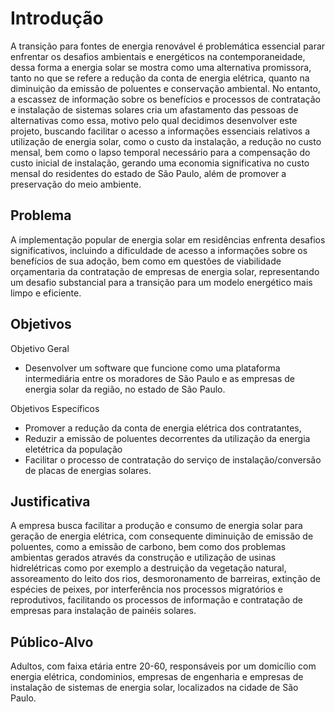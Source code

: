 # Introdução

A transição para fontes de energia renovável é problemática essencial parar enfrentar os desafios ambientais e energéticos na contemporaneidade, dessa forma a energia solar se mostra como uma alternativa promissora, tanto no que se refere a redução da conta de energia elétrica, quanto na diminuição da emissão de poluentes e conservação ambiental. No entanto, a escassez de informação sobre os benefícios e processos de contratação e instalação de sistemas solares cria um afastamento das pessoas de alternativas como essa, motivo pelo qual decidimos desenvolver este projeto, buscando facilitar o acesso a informações essenciais relativos a utilização de energia solar, como o custo da instalação, a redução no custo mensal, bem como o lapso temporal necessário para a compensação do custo inicial de instalação, gerando uma economia significativa no custo mensal do residentes do estado de São Paulo, além de promover a preservação do meio ambiente.

## Problema
A implementação popular de energia solar em residências enfrenta desafios significativos, incluindo a dificuldade de acesso a informações sobre os benefícios de sua adoção, bem como em questões de viabilidade orçamentaria da contratação de empresas de energia solar, representando um desafio substancial para a transição para um modelo energético mais limpo e eficiente. 

## Objetivos

Objetivo Geral
* Desenvolver um software que funcione como uma plataforma intermediária entre os moradores de São Paulo e as empresas de energia solar da região, no estado de São Paulo.

Objetivos Específicos
* Promover a redução da conta de energia elétrica dos contratantes,
* Reduzir a emissão de poluentes decorrentes da utilização da energia eletétrica da população
* Facilitar o processo de contratação do serviço de instalação/conversão de placas de energias solares.

## Justificativa

A empresa busca facilitar a produção e consumo de energia solar para geração de energia elétrica, com consequente diminuição de emissão de poluentes, como a emissão de carbono, bem como dos problemas ambientas gerados através da construção e utilização de usinas hidrelétricas como por exemplo a destruição da vegetação natural, assoreamento do leito dos rios, desmoronamento de barreiras, extinção de espécies de peixes, por interferência nos processos migratórios e reprodutivos, facilitando os processos de informação e contratação de empresas para instalação de painéis solares.

## Público-Alvo

Adultos, com faixa etária entre 20-60, responsáveis por um domicílio com energia elétrica, condominios, empresas de engenharia e empresas de instalação de sistemas de energia solar, localizados na cidade de São Paulo.
